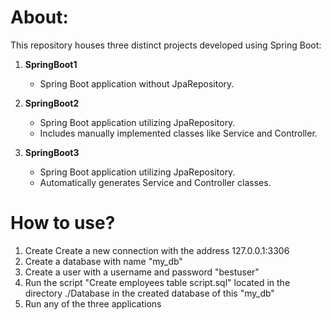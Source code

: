 # About:
This repository houses three distinct projects developed using Spring Boot:

1. **SpringBoot1**
   - Spring Boot application without JpaRepository.

2. **SpringBoot2**
   - Spring Boot application utilizing JpaRepository.
   - Includes manually implemented classes like Service and Controller.

3. **SpringBoot3**
   - Spring Boot application utilizing JpaRepository.
   - Automatically generates Service and Controller classes.

# How to use?
1. Create Create a new connection with the address 127.0.0.1:3306
2. Create a database with name "my_db"
3. Create a user with a username and password "bestuser"
4. Run the script "Create employees table script.sql" located in the directory ./Database in the created database of this "my_db"
5. Run any of the three applications

